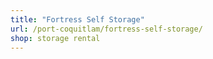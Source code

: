 ```yaml
---
title: "Fortress Self Storage"
url: /port-coquitlam/fortress-self-storage/
shop: storage rental
---
```

